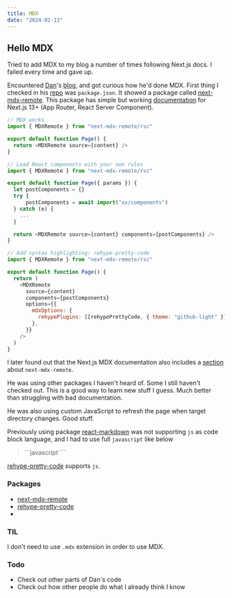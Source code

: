 ```yaml
---
title: MDX
date: "2024-02-13"
---
```


## Hello MDX

<Counter />

Tried to add MDX to my blog a number of times following Next.js docs. I failed every time and gave up.

Encountered [Dan](https://twitter.com/dan_abramov2)'s [blog](https://overreacted.io/), and got curious how he'd done MDX.
First thing I checked in his [repo](https://github.com/gaearon/overreacted.io) was `package.json`.
It showed a package called [next-mdx-remote](https://www.npmjs.com/package/next-mdx-remote).
This package has simple but working [documentation](https://github.com/hashicorp/next-mdx-remote) for Next.js 13+ (App Router, React Server Component).

```js
// MDX works
import { MDXRemote } from "next-mdx-remote/rsc"

export default function Page() {
  return <MDXRemote source={content} />
}
```

```js
// Load React components with your own rules
import { MDXRemote } from "next-mdx-remote/rsc"

export default function Page({ params }) {
  let postComponents = {}
  try {
      postComponents = await import("xx/components")
  } catch (e) {
    ...
  }

  return <MDXRemote source={content} components={postComponents} />
}
```

```js
// Add syntax highlighting: rehype-pretty-code
import { MDXRemote } from "next-mdx-remote/rsc"

export default function Page() {
  return (
    <MDXRemote
      source={content}
      components={postComponents}
      options={{
        mdxOptions: {
          rehypePlugins: [[rehypePrettyCode, { theme: "github-light" }]],
        },
      }}
    />
  )
}
```

I later found out that the Next.js MDX documentation
also includes a [section](https://nextjs.org/docs/pages/building-your-application/configuring/mdx#remote-mdx) about `next-mdx-remote`.

He was using other packages I haven't heard of. Some I still haven't checked out. This is a good way to learn new stuff I guess. Much better than struggling with bad documentation.

He was also using custom JavaScript to refresh the page when target directory changes. Good stuff.

Previously using package [react-markdown](https://www.npmjs.com/package/react-markdown) was not supporting `js` as code block language, and I had to use full `javascript` like below

> \```javascript````

[rehype-pretty-code](https://www.npmjs.com/package/rehype-pretty-code) supports `js`.

### Packages

- [next-mdx-remote](https://www.npmjs.com/package/next-mdx-remote)
- [rehype-pretty-code](https://www.npmjs.com/package/rehype-pretty-code)
-

### TIL

I don't need to use `.mdx` extension in order to use MDX.

### Todo

- Check out other parts of Dan's code
- Check out how other people do what I already think I know
